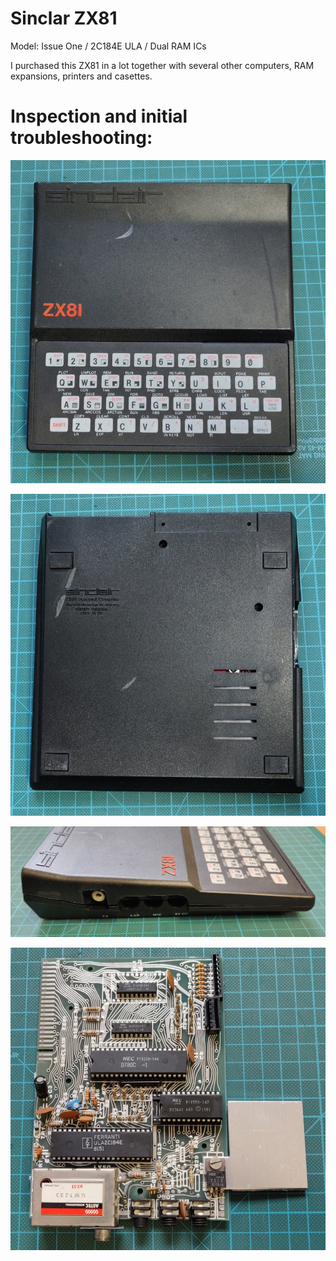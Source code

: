 # Sinclar ZX81 
Model: Issue One / 2C184E ULA / Dual RAM ICs

I purchased this ZX81 in a lot together with several other computers, RAM expansions, printers and casettes.

# Inspection and initial troubleshooting:

![Top](img_001.jpg)

![Bottom](img_002.jpg)

![Side](img_003.jpg)

![Board](img_004.jpg)